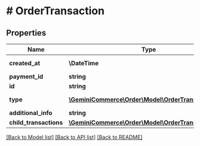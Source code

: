 # # OrderTransaction


## Properties 


Name | Type | Description | Notes
------------ | ------------- | ------------- | -------------
**created_at**| **\DateTime** |   | [optional] [readonly]
**payment_id**| **string** |   | [optional]
**id**| **string** |   | [optional]
**type**| [**\GeminiCommerce\Order\Model\OrderTransactionType**](OrderTransactionType.md) |  for more information please, see Model/OrderTransactionType.php  | [optional]
**additional_info**| **string** |   | [optional]
**child_transactions**| [**\GeminiCommerce\Order\Model\OrderTransaction[]**](OrderTransaction.md) |   | [optional]


[[Back to Model list]](../../README.md#models) [[Back to API list]](../../README.md#endpoints) [[Back to README]](../../README.md)

